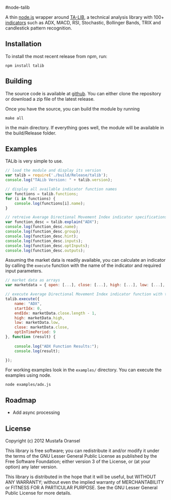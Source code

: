 #node-talib

A thin [node.js](http://nodejs.org) wrapper around [TA-LIB](http://ta-lib.org/), a technical analysis library with 100+ [indicators](http://ta-lib.org/function.html) such as ADX, MACD, RSI, Stochastic, Bollinger Bands, TRIX and candlestick pattern recognition.

## Installation

To install the most recent release from npm, run:

    npm install talib

## Building

The source code is available at [github](http://github.com/oransel/node-talib). You can either clone the repository or download a zip file of the latest release.

Once you have the source, you can build the module by running

	make all
	
in the main directory. If everything goes well, the module will be available in the build/Release folder.

## Examples

TALib is very simple to use.

``` js
// load the module and display its version
var talib = require('./build/Release/talib');
console.log("TALib Version: " + talib.version);

// display all available indicator function names
var functions = talib.functions;
for (i in functions) {
	console.log(functions[i].name);
}

// retreive Average Directional Movement Index indicator specifications
var function_desc = talib.explain("ADX");
console.log(function_desc.name);
console.log(function_desc.group);
console.log(function_desc.hint);
console.log(function_desc.inputs);
console.log(function_desc.optInputs);
console.log(function_desc.outputs);
```

Assuming the market data is readily available, you can calculate an indicator by calling the `execute` function with the name of the indicator and required input parameters.

``` js
// market data as arrays
var marketdata = { open: [...], close: [...], high: [...], low: [...], volume: [...] };

// execute Average Directional Movement Index indicator function with time period 9
talib.execute({
    name: "ADX",
    startIdx: 0,
    endIdx: marketData.close.length - 1,
    high: marketData.high,
    low: marketData.low,
    close: marketData.close,
    optInTimePeriod: 9
}, function (result) {
	
    console.log("ADX Function Results:");
    console.log(result);

});
```

For working examples look in the `examples/` directory. You can execute the examples using node.

	node examples/adx.js

## Roadmap

* Add async processing

## License

Copyright (c) 2012 Mustafa Oransel

This library is free software; you can redistribute it and/or
modify it under the terms of the GNU Lesser General Public
License as published by the Free Software Foundation; either
version 3 of the License, or (at your option) any later version.
 
This library is distributed in the hope that it will be useful,
but WITHOUT ANY WARRANTY; without even the implied warranty of
MERCHANTABILITY or FITNESS FOR A PARTICULAR PURPOSE. See the GNU
Lesser General Public License for more details.
